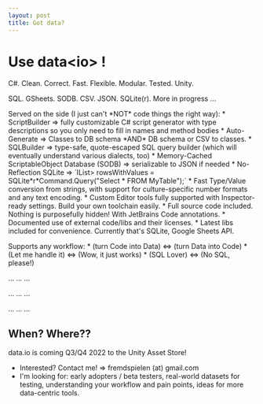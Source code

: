 ```yaml
---
layout: post
title: Got data?
---
```


# Use data&lt;io&gt; !

C#. Clean. Correct. Fast. Flexible. Modular. Tested. Unity.

SQL. GSheets. SODB. CSV. JSON. SQLite(r). More in progress ...

<p/>
<p/>
Served on the side (I just can't *NOT* code things the right way):
* ScriptBuilder => fully customizable C# script generator with type descriptions so you only need to fill in names and method bodies
* Auto-Generate => Classes to DB schema *AND* DB schema or CSV to classes.
* SQLBuilder => type-safe, quote-escaped SQL query builder (which will eventually understand various dialects, too)
* Memory-Cached ScriptableObject Database (SODB) => serializable to JSON if needed
* No-Reflection SQLite => ´IList<IList<object>> rowsWithValues = SQLite*r*Command.Query("Select * FROM MyTable");´
* Fast Type/Value conversion from strings, with support for culture-specific number formats and any text encoding.
* Custom Editor tools fully supported with Inspector-ready settings. Build your own toolchain easily.
* Full source code included. Nothing is purposefully hidden! With JetBrains Code annotations.
* Documented use of external code/libs and their licenses.
* Latest libs included for convenience. Currently that's SQLite, Google Sheets API.

<p/>
Supports any workflow: 
* (turn Code into Data) <=> (turn Data into Code)
* (Let me handle it) <=> (Wow, it just works)
* (SQL Lover) <=> (No SQL, please!)

  ...
  ...
  ...

  ...
  ...
  ...

  ...
  ...
  ...

## When? Where??

data.io is coming Q3/Q4 2022 to the Unity Asset Store!

- Interested? Contact me! => fremdspielen (at) gmail.com
- I'm looking for: early adopters / beta testers, real-world datasets for testing, understanding your workflow and pain points, ideas for more data-centric tools.
